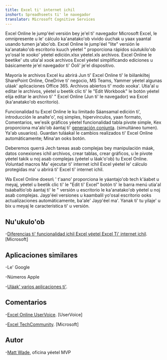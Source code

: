```yaml
---
title: Excel ti' internet ichil
inshort: Spreadhseets ti' le navegador
translator: Microsoft Cognitive Services
---
```


Excel Online le jump'éel versión bey je'el ti' navegador Microsoft Excel, le
omnipresente u le' cálculo ka'anatako'ob vivido úuchak u yaax yaantal usando tumen ja'abo'ob. Excel
Online le jump'éel \"lite\" versión le ka'anatako'ob escritorio kuuch yéetel "
proporciona rápidos súutukilo'ob yo'osal le xooko' yéetel edición.xlsx yéetel.xls
archivos. Excel Online le beetike' uts utia'al xook archivos Excel yéetel simplificando
ediciones u básicamente je'el navegador ti' Óoli' je'el dispositivo.

Mayoría le archivos Excel ku abrirá Jun ti' Excel Online ti' le biilankiltej
SharePoint Online, OneDrive ti' negocio, MS Teams, Yammer yéetel algunas
uláak' aplicaciones Office 365. Archivos abiertos ti' modo xooka'. Utia'al u editar le archivos,
yéetel u beetik clic ti' le \"Edit Workbook\" le botón yéetel elija editar le archivo ti' "
Excel Online (Jun ti' le navegador) wa Excel (ka'anatako'ob escritorio).

Funcionalidad tu Excel Online le ku limitado Sáansamal
edición ti', introducción le analte'o', noj simples, hipervínculos, yaan formato,
Comentarios, we'esik gráficos yéetel funcionalidad tabla pivote simple,
Kex proporciona ma'alo'ob áantaj ti'
[generación conjunta](http://icsh.pt/CoAuthoring). (simultáneo tumen).
Ya'ab usuarios). Guardan tuláakal le cambios realizados ti' Excel Online
automáticamente; Mina'an ooks botón.

Deberemos querrá Jech tareas asab complejas bey manipulación máak, datos
conexiones ichil archivos, crear tablas, crear gráficos, u le pivote yéetel
takik u noj asab complejas (yéetel u láak'o'ob) tu Excel Online. Voluntad macros
Ma' ejecutar ti' internet ichil Excel yéetel le' cálculo protegidas ma' u abrirá ti'
Excel ti' internet ichil.

Wa Excel Online doesn\ ' t'aano' proporciona le yáantajo'ob tech k'áabet u meyaj,
yéetel u beetik clic ti' le \"Edit ti' Excel\" botón ti' le barra menú utia'al tsáabaltio'ob áantaj ti' le "
versión u escritorio le ka'anatako'ob yéetel u noj asab complejas. Jayp'éel versiones
u kaambalil yo'osal escritorio ooks actualizaciones automáticamente, ba'ale' Jayp'éel ma'. Yanak ti' tu yilaje'
u bix u meyaj le característica ti' u versión.

Nu'ukulo'ob
---------

-[Diferencias ti' funcionalidad ichil Excel yéetel Excel
    Ti' internet ichil](https://support.office.com/en-us/article/Differences-between-using-a-workbook-in-the-browser-and-in-Excel-F0DC28ED-B85D-4E1D-BE6D-5878005DB3B6).
    \[Microsoft\]

Aplicaciones similares
--------------------

-Le' Google

-Números Apple

-[Uláak' varios
    aplicaciones ti'](https://en.wikipedia.org/wiki/List_of_spreadsheet_software#Online_spreadsheets).

Comentarios
---------

-[Excel Online UserVoice](https://excel.uservoice.com/forums/274580-excel-online).
    \[UserVoice\]

-[Excel TechCommunity](https://techcommunity.microsoft.com/t5/Word/ct-p/Word).
    \[Microsoft\]

Autor
---------

-[Matt Wade](https://www.linkedin.com/in/thatmattwade/), oficina yéetel MVP


